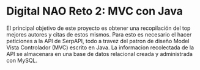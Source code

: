 # Digital NAO Reto 2: MVC con Java

El principal objetivo de este proyecto es obtener una recopilación del top mejores  autores y citas de estos mismos.
Para esto es necesario el hacer peticiones a la API de SerpAPI, todo a travez del patron de diseño Model Vista Controlador (MVC) escrito en Java.
La informacion recolectada de la API se almacenara en una base de datos relacional creada y administrada con MySQL.